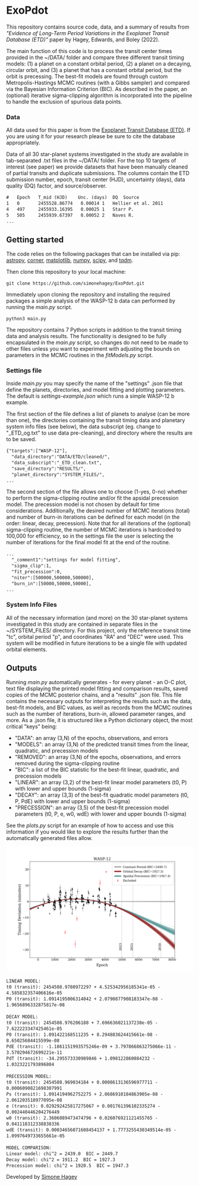 # ExoPdot

This repository contains source code, data, and a summary of results from *"Evidence of Long-Term Period Variations in the 
Exoplanet Transit Database (ETD)"* paper by Hagey, Edwards, and Boley (2022).

The main function of this code is to process the transit center 
times provided in the ~/DATA/ folder and compare three different transit timing models: 
(1) a planet on a constant orbital period, (2) a planet on a decaying, circular orbit, and (3) a planet that has a constant 
orbital period, but the orbit is precessing. The best-fit models are found through custom Metropolis-Hastings MCMC routines 
(with a Gibbs sampler) and compared via the Bayesian Information Criterion (BIC). As described in the paper, 
an (optional) iterative sigma-clipping algorithm is incorporated into the pipeline to handle the exclusion of spurious data points. 

### Data

All data used for this paper is from the [Exoplanet Transit Database (ETD)](http://var2.astro.cz/ETD/index.php).
If you are using it for your research please be sure to cite the database appropriately.
 
Data of all 30 star-planet systems investigated in the study are available in tab-separated .txt files in the ~/DATA/ folder. 
For the top 10 targets of interest (see paper) we provide datasets that have been manually cleaned of partial 
transits and duplicate submissions. The columns contain the ETD submission number, epoch, transit center (HJD), 
uncertainty (days), data quality (DQ) factor, and source/observer.

```
#   Epoch   T_mid (HJD)    Unc. (days)  DQ  Source
1   0       2455528.86774   0.00014	1   Hellier et al. 2011
4   497     2455933.16395   0.00025	1   Starr P.
5   505	    2455939.67397   0.00052	2   Naves R.
...
```

## Getting started

The code relies on the following packages that can be installed via pip: [astropy](https://github.com/astropy/astropy),
[corner](https://github.com/dfm/corner.py),
[matplotlib](https://github.com/matplotlib/matplotlib),
[numpy](https://github.com/numpy/numpy),
[scipy](https://github.com/scipy/scipy),
 and [tqdm](https://github.com/tqdm/tqdm).
 
Then clone this repository to your local machine:
```
git clone https://github.com/simonehagey/ExoPdot.git
```
Immediately upon cloning the repository and installing the required packages a simple analysis of the WASP-12 b data 
can performed by running the *main.py* script.
```
python3 main.py
```

The repository contains 7 Python scripts in addition to the transit timing data and analysis results. The functionality 
is designed to be fully encapsulated in the *main.py* script, so changes do not need to be made to other files unless 
you want to experiment with adjusting the bounds on parameters in the MCMC routines in the *fitModels.py* script.

### Settings file

Inside *main.py* you may specify the name of the "settings" .json file that define the planets, directories, and model 
fitting and plotting parameters. The default is *settings-example.json* which runs a simple WASP-12 b example. 

The first section of the file defines a list of planets to analyse (can be more than one), the directories containing the 
transit timing data and planetary system info files (see below), the data subscript (eg. change to "_ETD_og.txt" to use data pre-cleaning),
and directory where the results are to be saved. 
```
{"targets":["WASP-12"],
  "data_directory":"DATA/ETD/cleaned/",
  "data_subscript":"_ETD_clean.txt",
  "save_directory":"RESULTS/",
  "planet_directory":"SYSTEM_FILES/",
...
```
The second section of the file allows one to choose (1-yes, 0-no) whether to perform the sigma-clipping routine and/or fit the apsidal
precession model. The precession model is not chosen by default for time considerations. Additionally, the desired number of 
MCMC iterations (total) and number of burn-in iterations can be defined for each model (in the order: linear, decay, precession). 
Note that for all iterations of the (optional) sigma-clipping routine, the number of MCMC iterations is hardcoded to 100,000
for efficiency, so in the settings file the user is selecting the number of iterations for the final model fit at the 
end of the routine.

```
...
  "_comment1":"settings for model fitting",
  "sigma_clip":1,
  "fit_precession":0,
  "niter":[500000,500000,500000],
  "burn_in":[50000,50000,50000],
...
```

### System Info Files
All of the necessary information (and more) on the 30 star-planet systems investigated in this study are contained in separate
files in the ~/SYSTEM_FILES/ directory. For this project, only the reference transit time "tc", orbital period "p", and coordinates "RA"
and "DEC" were used. This system will be modified in future iterations to be a single file with updated orbital elements.

## Outputs

Running *main.py* automatically generates - for every planet - an O-C plot, text file displaying the printed 
model fitting and comparison results, saved copies of the MCMC posterior chains, and a "results" .json file. This
file contains the necessary outputs for interpreting the results such as the data, best-fit models, and BIC values, as
well as records from the MCMC routines such as the number of iterations, burn-in, allowed parameter ranges, and more. 
As a .json file, it is structured like a Python dictionary object, the most critical "keys" being:

* "DATA": an array (3,N) of the epochs, observations, and errors
* "MODELS": an array (3,N) of the predicted transit times from the linear, quadratic, and precession models
* "REMOVED": an array (3,N) of the epochs, observations, and errors removed during the sigma-clipping routine
* "BIC": a list of the BIC statistic for the best-fit linear, quadratic, and precession models
* "LINEAR": an array (3,2) of the best-fit linear model parameters (t0, P) with lower and upper bounds (1-sigma)
* "DECAY": an array (3,3) of the best-fit quadratic model parameters (t0, P, PdE) with lower and upper bounds (1-sigma)
* "PRECESSION": an array (3,5) of the best-fit precession model parameters (t0, P, e, w0, wdE) with lower and upper bounds (1-sigma)

See the *plots.py* script for an example of how to access and use this information if you would like to explore the results
further than the automatically generated files allow.

![Image](./RESULTS/ETD_paper/WASP-12/WASP-12_O-C.png)

```
LINEAR MODEL:
t0 (transit): 2454508.9780972297 + 4.525342956185341e-05 - 4.585832357406616e-05
P0 (transit): 1.0914195006314042 + 2.0790877908183347e-08 - 1.9656896332875817e-08

DECAY MODEL:
t0 (transit): 2454508.976206188 + 7.696636021137238e-05 - 7.622223347425461e-05
P0 (transit): 1.091422168511235 + 8.294883624415661e-08 - 8.65025684415599e-08
PdE (transit): -1.1861151993575246e-09 + 3.797866863275066e-11 - 3.570294672699221e-11
PdT (transit): -34.295573330989846 + 1.098122860084232 - 1.0323221793896804

PRECESSION MODEL:
t0 (transit): 2454508.969034184 + 0.0008613136596977711 - 0.0006090821698307991
Ps (transit): 1.0914194962752275 + 2.0686910184863905e-08 - 2.061203518977095e-08
e (transit): 0.029292425817275067 + 0.001761396102335274 - 0.002440446204276449
w0 (transit): 2.3606089473474796 + 0.026076921121455765 - 0.041118312338838336
wdE (transit): 0.00034656071608454137 + 1.7773255430349514e-05 - 1.0997649733655661e-05

MODEL COMPARISON:
Linear model: chi^2 = 2439.0  BIC = 2449.7
Decay model: chi^2 = 1911.2  BIC = 1927.3
Precession model: chi^2 = 1920.5  BIC = 1947.3
```




Developed by [Simone Hagey](mailto:shagey@student.ubc.ca)